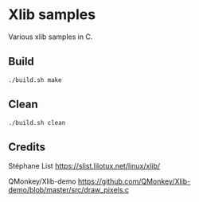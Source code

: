 # Xlib samples
Various xlib samples in C.

## Build
```console
./build.sh make
```
    
## Clean 
```console
./build.sh clean
```

## Credits 
Stéphane List
https://slist.lilotux.net/linux/xlib/

QMonkey/Xlib-demo
https://github.com/QMonkey/Xlib-demo/blob/master/src/draw_pixels.c
